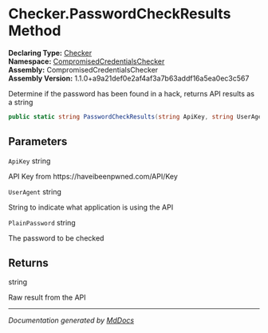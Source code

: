 ﻿<!--  
  <auto-generated>   
    The contents of this file were generated by a tool.  
    Changes to this file may be list if the file is regenerated  
  </auto-generated>   
-->

# Checker.PasswordCheckResults Method

**Declaring Type:** [Checker](../index.md)  
**Namespace:** [CompromisedCredentialsChecker](../../index.md)  
**Assembly:** CompromisedCredentialsChecker  
**Assembly Version:** 1.1.0+a9a21def0e2af4af3a7b63addf16a5ea0ec3c567

Determine if the password has been found in a hack, returns API results as a string

```csharp
public static string PasswordCheckResults(string ApiKey, string UserAgent, string PlainPassword);
```

## Parameters

`ApiKey`  string

API Key from https:\/\/haveibeenpwned.com\/API\/Key

`UserAgent`  string

String to indicate what application is using the API

`PlainPassword`  string

The password to be checked

## Returns

string

Raw result from the API

___

*Documentation generated by [MdDocs](https://github.com/ap0llo/mddocs)*
